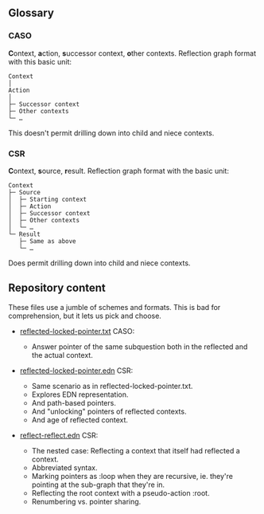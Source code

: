 Glossary
--------

### CASO

**C**ontext, **a**ction, **s**uccessor context, **o**ther contexts. Reflection
graph format with this basic unit:

```
Context
│
Action
│
├─ Successor context
├─ Other contexts
└─ …
```

This doesn't permit drilling down into child and niece contexts.

### CSR

**C**ontext, **s**ource, **r**esult. Reflection graph format with the basic
unit:

```
Context
├─ Source
│  ├─ Starting context
│  ├─ Action
│  ├─ Successor context
│  ├─ Other contexts
│  └─ …
└─ Result
   ├─ Same as above
   └─ …
```

Does permit drilling down into child and niece contexts.


Repository content
------------------

These files use a jumble of schemes and formats. This is bad for comprehension,
but it lets us pick and choose.

- [reflected-locked-pointer.txt](reflected-locked-pointer.txt) CASO:
    - Answer pointer of the same subquestion both in the reflected and the
      actual context.

- [reflected-locked-pointer.edn](reflected-locked-pointer.edn) CSR:
    - Same scenario as in reflected-locked-pointer.txt.
    - Explores EDN representation.
    - And path-based pointers.
    - And "unlocking" pointers of reflected contexts.
    - And age of reflected context.

- [reflect-reflect.edn](reflect-reflect.edn) CSR:
    - The nested case: Reflecting a context that itself had reflected a context.
    - Abbreviated syntax.
    - Marking pointers as :loop when they are recursive, ie. they're pointing at
      the sub-graph that they're in.
    - Reflecting the root context with a pseudo-action :root.
    - Renumbering vs. pointer sharing.
